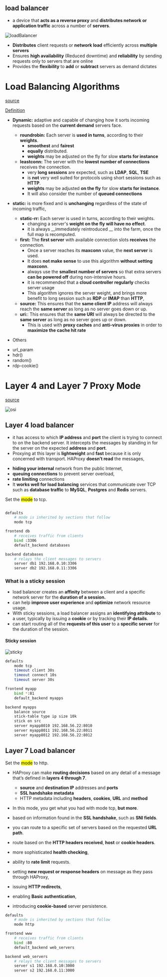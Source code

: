 ## load balancer 

* a device that __acts as a reverse proxy__ and __distributes network or application traffic__ across a number of __servers__. 

![loadBalancer](https://github.com/hojat-gazestani/DevOps/blob/main/haproxy/pictures/01-load%20blalancer.jpg)

- __Distributes__ client requests or __network load__ efficiently across __multiple servers__
- Ensures __high availability__ (Reduced downtime) and __reliability__ by sending requests only to servers that are online
- Provides the __flexibility__ to __add__ or __subtract__ servers as demand dictates

# Load Balancing Algorithms

[source](http://cbonte.github.io/haproxy-dconv/2.4/configuration.html)

[Definition](https://www.haproxy.com/blog/fundamentals-load-balancing-and-the-right-distribution-algorithm-for-you/)

- __Dynamic:__ adaptive and capable of changing how it sorts incoming requests based on the __current demand__ servers face.
  - __roundrobin:__ Each server is __used in turns__, according to their __weights__.
      - __smoothest__ and __fairest__
      - __equally__ distributed.
      - __weights__ may be adjusted on the fly for slow __starts for instance__
  - __leastconn:__ The server with the __lowest number of connections__ receives the connection.
    - very __long sessions__ are expected, such as __LDAP__, __SQL__, __TSE__
    - is __not__ very well suited for protocols using short sessions such as __HTTP__.
    - __weights__ may be adjusted __on the fly__ for slow __starts for instance__.
    - It will also consider the number of __queued connections__

- __static:__ is more fixed and is __unchanging__ regardless of the state of incoming traffic,
  - __static-rr:__ Each server is used in turns, according to their weights.
    - changing a server's  __weight on the fly will have no effect__.
    - it is always  __immediately reintroduced __ into the farm, once the full map is recomputed.
  - __first:__ The  __first server__ with available connection slots  __receives__ the connection. 
    - Once a server reaches its __maxconn__ value, the __next server__ is used.
    - It does __not make sense__ to use this algorithm __without setting maxconn__.
    - always use the __smallest number of servers__ so that extra servers __can be powered off__ during non-intensive hours.
    - it is recommended that a __cloud controller regularly__ checks server usage
    - This algorithm ignores the server weight, and brings more benefit to long session such as __RDP__ or __IMAP__ than __HTTP__,
  - __source:__ This ensures that the __same client IP__ address will always reach the __same server__ as long as no server goes down or up.
  - __uri:__:  This ensures that the __same URI__ will always be directed to the __same server__ as long as no server goes up or down.
    - This is used with __proxy caches__ and __anti-virus proxies__ in order to __maximize the cache hit rate__

* Others 
- url_param
- hdr(<name>)
- random(<draws>)
- rdp-cookie(<name>)

# Layer 4 and Layer 7 Proxy Mode

[source](https://www.haproxy.com/blog/layer-4-and-layer-7-proxy-mode/)


![osi](https://github.com/hojat-gazestani/DevOps/blob/main/haproxy/pictures/02-OSI%20model.jpg)

## Layer 4 load balancer

- it has access to which __IP address__ and __port__ the client is trying to connect to on the backend server. It intercepts the messages by standing in for the server on the expected __address__ and __port__.
- Proxying at this layer is __lightweight__ and __fast__ because it is only concerned with transport. HAProxy __doesn’t read__ the messages,

* __hiding your internal__ network from the public Internet,
* __queuing connections__ to prevent server overload,
* __rate limiting__ connections
* It __works well for load balancing__ services that communicate over TCP such as __database traffic__ to __MySQL__, __Postgres__ and __Redis__ servers.


Set the <span style="background-color: yellow;">mode</span> to tcp.
```bash

defaults
    # mode is inherited by sections that follow
    mode tcp

frontend db
    # receives traffic from clients
    bind :3306
    default_backend databases

backend databases
    # relays the client messages to servers
    server db1 192.168.0.10:3306
    server db2 192.168.0.11:3306
```

### What is a sticky session

*  load balancer creates an __affinity__ between a client and a specific network server for the __duration of a session.__
* can help __improve user experience__ and __optimize__ network resource usage.
* With sticky sessions, a load balancer assigns an __identifying attribute__ to a user, typically by issuing a __cookie__ or by tracking their __IP details__. 
* can start routing all of the __requests of this user__ to a __specific server__ for the duration of the session.

#### Sticky session

![sticky](https://github.com/hojat-gazestani/DevOps/blob/main/haproxy/pictures/01-concept/04-sticky.png)

```bash
defaults
    mode tcp
    timeout client 30s
    timeout connect 10s
    timeout server 30s

frontend myapp
    bind *:81
    default_backend myapps

backend myapps
    balance source
    stick-table type ip size 10k
    stick on src
    server myapp8010 192.168.56.22:8010
    server myapp8011 192.168.56.22:8011
    server myapp8012 192.168.56.22:8012
```

## Layer 7 Load balancer

Set the <span style="background-color: yellow;">mode</span> to http.


- HAProxy can make __routing decisions__ based on any detail of a message that’s defined in __layers 4 through 7__.
  - __source__ and __destination IP__ addresses and __ports__
  - __SSL handshake metadata__
  - HTTP metadata including __headers__, __cookies__, __URL__ and __method__

- In this mode, you get what you had with mode tcp, __but more__.
- based on information found in the __SSL handshake__, such as __SNI fields__.
- you can route to a specific set of servers based on the requested __URL path__.
- route based on the __HTTP headers received__,  __host__ or __cookie headers__.

- more sophisticated __health checking__, 
- ability to __rate limit__ requests.
- setting __new request or response headers__ on message as they pass through HAProxy,
- issuing __HTTP redirects__,
- enabling __Basic authentication__,
- introducing __cookie-based__ server persistence.

```bash
defaults
    # mode is inherited by sections that follow
    mode http

frontend www
    # receives traffic from clients
    bind :80
    default_backend web_servers

backend web_servers
    # relays the client messages to servers
    server s1 192.168.0.10:3000
    server s2 192.168.0.11:3000
```
